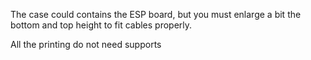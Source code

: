 
The case could contains the ESP board, but you must enlarge a bit the bottom and top height to fit cables properly.

All the printing do not need supports
